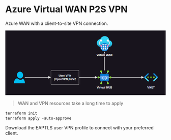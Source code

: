 # Azure Virtual WAN P2S VPN

Azure WAN with a client-to-site VPN connection.

<img src=".docs/wan.png" width=600 />

> WAN and VPN resources take a long time to apply

```
terraform init
terraform apply -auto-approve
```

Download the EAPTLS user VPN profile to connect with your preferred client.

